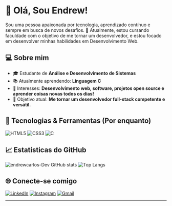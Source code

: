 # 👋 Olá, Sou Endrew!

Sou uma pessoa apaixonada por tecnologia, aprendizado contínuo e sempre em busca de novos desafios. 🚀
Atualmente, estou cursando faculdade com o objetivo de me tornar um desenvolvedor, e estou focado em desenvolver minhas habilidades em Desenvolvimento Web. 

## 💻 Sobre mim

- 🎓 Estudante de **Análise e Desenvolvimento de Sistemas**  
- 📚 Atualmente aprendendo: **Linguagem C**
- 🧩 Interesses: **Desenvolvimento web, software, projetos open source e aprender coisas novas todos os dias!**
- 🎯 Objetivo atual: **Me tornar um desenvolvedor full-stack competente e versátil.**

## 🚀 Tecnologias & Ferramentas (Por enquanto)

![HTML5](https://img.shields.io/badge/HTML5-E34F26?style=for-the-badge&logo=html5&logoColor=white)
![CSS3](https://img.shields.io/badge/CSS3-1572B6?style=for-the-badge&logo=css3&logoColor=white)
![C](https://img.shields.io/badge/C-%2300599C.svg?style=for-the-badge&logo=c&logoColor=white)

## 📈 Estatísticas do GitHub

![endrewcarlos-Dev GitHub stats](https://github-readme-stats.vercel.app/api?username=seu-username&show_icons=true&theme=radical)
![Top Langs](https://github-readme-stats.vercel.app/api/top-langs/?username=seu-username&layout=compact&theme=radical)

## 🌐 Conecte-se comigo

[![LinkedIn](https://img.shields.io/badge/LinkedIn-0077B5?style=for-the-badge&logo=linkedin&logoColor=white)](https://www.linkedin.com/in/seu-linkedin/)
[![Instagram](https://img.shields.io/badge/Instagram-E4405F?style=for-the-badge&logo=instagram&logoColor=white)](https://www.instagram.com/seu-instagram/)
[![Gmail](https://img.shields.io/badge/Gmail-D14836?style=for-the-badge&logo=gmail&logoColor=white)](mailto:seu-email@gmail.com)

---

